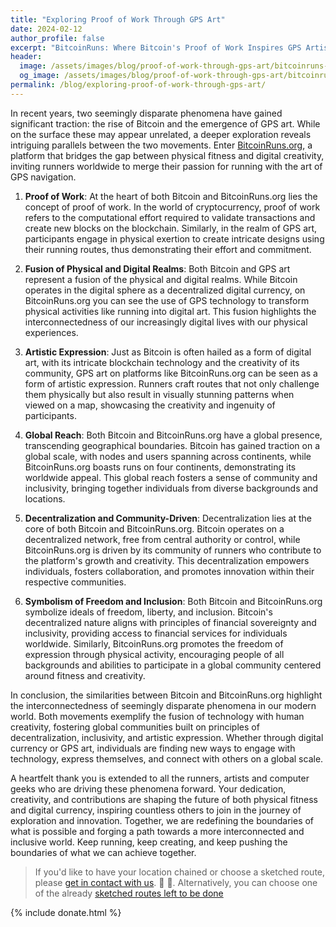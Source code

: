 ```yaml
---
title: "Exploring Proof of Work Through GPS Art"
date: 2024-02-12
author_profile: false
excerpt: "BitcoinRuns: Where Bitcoin's Proof of Work Inspires GPS Artistry"
header:
  image: /assets/images/blog/proof-of-work-through-gps-art/bitcoinruns-sun-inspires-gps-art-1920x1080.jpeg
  og_image: /assets/images/blog/proof-of-work-through-gps-art/bitcoinruns-sun-inspires-gps-art-1920x1080.jpeg
permalink: /blog/exploring-proof-of-work-through-gps-art/
---
```


In recent years, two seemingly disparate phenomena have gained significant traction: the rise of Bitcoin
and the emergence of GPS art. While on the surface these may appear unrelated, a deeper exploration reveals
intriguing parallels between the two movements. Enter [BitcoinRuns.org](https://www.bitcoinruns.org), a platform that bridges the gap
between physical fitness and digital creativity, inviting runners worldwide to merge their passion for running with the art of GPS navigation.

1. **Proof of Work**: At the heart of both Bitcoin and BitcoinRuns.org lies the concept of proof of work.
In the world of cryptocurrency, proof of work refers to the computational effort required to validate transactions 
and create new blocks on the blockchain. Similarly, in the realm of GPS art, participants engage in physical exertion
to create intricate designs using their running routes, thus demonstrating their effort and commitment.

2. **Fusion of Physical and Digital Realms**: Both Bitcoin and GPS art represent a fusion of the physical and digital realms. 
While Bitcoin operates in the digital sphere as a decentralized digital currency, on BitcoinRuns.org you can see the use
of GPS technology to transform physical activities like running into digital art. This fusion highlights the interconnectedness
of our increasingly digital lives with our physical experiences.

3. **Artistic Expression**: Just as Bitcoin is often hailed as a form of digital art,
with its intricate blockchain technology and the creativity of its community,
GPS art on platforms like BitcoinRuns.org can be seen as a form of artistic expression.
Runners craft routes that not only challenge them physically but also result in visually stunning patterns when viewed on a map,
showcasing the creativity and ingenuity of participants.

4. **Global Reach**: Both Bitcoin and BitcoinRuns.org have a global presence, transcending geographical boundaries.
Bitcoin has gained traction on a global scale, with nodes and users spanning across continents,
while BitcoinRuns.org boasts runs on four continents, demonstrating its worldwide appeal.
This global reach fosters a sense of community and inclusivity, bringing together individuals from diverse backgrounds 
and locations.

5. **Decentralization and Community-Driven**: Decentralization lies at the core of both Bitcoin and BitcoinRuns.org.
Bitcoin operates on a decentralized network, free from central authority or control,
while BitcoinRuns.org is driven by its community of runners who contribute to the platform's growth and creativity. 
This decentralization empowers individuals, fosters collaboration, and promotes innovation within their respective communities.

6. **Symbolism of Freedom and Inclusion**: Both Bitcoin and BitcoinRuns.org symbolize ideals of freedom, liberty, and inclusion.
Bitcoin's decentralized nature aligns with principles of financial sovereignty and inclusivity,
providing access to financial services for individuals worldwide. Similarly, BitcoinRuns.org promotes the freedom of expression
through physical activity, encouraging people of all backgrounds and abilities to participate in a global community
centered around fitness and creativity.

In conclusion, the similarities between Bitcoin and BitcoinRuns.org highlight the interconnectedness
of seemingly disparate phenomena in our modern world. Both movements exemplify the fusion of technology with human creativity,
fostering global communities built on principles of decentralization, inclusivity, and artistic expression.
Whether through digital currency or GPS art, individuals are finding new ways to engage with technology, express themselves,
and connect with others on a global scale.

A heartfelt thank you is extended to all the runners, artists and computer geeks who are driving these phenomena forward.
Your dedication, creativity, and contributions are shaping the future of both physical fitness and digital currency,
inspiring countless others to join in the journey of exploration and innovation. Together,
we are redefining the boundaries of what is possible and forging a path towards a more interconnected and inclusive world.
Keep running, keep creating, and keep pushing the boundaries of what we can achieve together.

> If you'd like to have your location chained or choose a sketched route,
> please [get in contact with us](mailto:bitcoinruns@protonmail.com). 📧 🙏.
> Alternatively, you can choose one of the already [sketched routes left to be done](/todo)

{% include donate.html %} 
